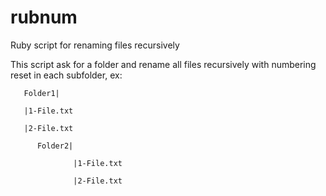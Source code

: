 # rubnum
Ruby script for renaming files recursively

This script ask for a folder and rename all files recursively with numbering reset in each subfolder, ex:


       Folder1|
       
       |1-File.txt
       
       |2-File.txt
       
          Folder2|
              
                  |1-File.txt
              
                  |2-File.txt
